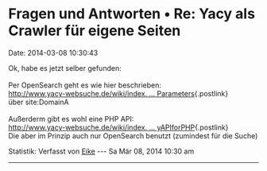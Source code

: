 Fragen und Antworten • Re: Yacy als Crawler für eigene Seiten
=============================================================

Date: 2014-03-08 10:30:43

Ok, habe es jetzt selber gefunden:\
\
Per OpenSearch geht es wie hier beschrieben:\
[http://www.yacy-websuche.de/wiki/index. \...
Parameters](http://www.yacy-websuche.de/wiki/index.php/En:SearchParameters){.postlink}\
über site:DomainA\
\
Außerderm gibt es wohl eine PHP API:\
[http://www.yacy-websuche.de/wiki/index. \...
yAPIforPHP](http://www.yacy-websuche.de/wiki/index.php/Dev:YaCyAPIforPHP){.postlink}\
Die aber im Prinzip auch nur OpenSearch benutzt (zumindest für die
Suche)

Statistik: Verfasst von
[Eike](http://forum.yacy-websuche.de/memberlist.php?mode=viewprofile&u=9377)
--- Sa Mär 08, 2014 10:30 am

------------------------------------------------------------------------
